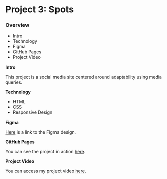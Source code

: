 # Project 3: Spots

### Overview

- Intro
- Technology
- Figma
- GitHub Pages
- Project Video

**Intro**

This project is a social media site centered around adaptability using media queries.

**Technology**

- HTML
- CSS
- Responsive Design

**Figma**

[Here](https://www.figma.com/file/BBNm2bC3lj8QQMHlnqRsga/Sprint-3-Project-%E2%80%94-Spots?type=design&node-id=2%3A60&mode=design&t=afgNFybdorZO6cQo-1) is a link to the Figma design.

**GitHub Pages**

You can see the project in action [here](https://corbinwolf.github.io/se_project_spots/).

**Project Video**

You can access my project video [here](https://docs.google.com/document/d/1pGq8bLXY1T6iG97Jf27iKAaYYHmXV_xwZf2TUR1oelA/edit?usp=sharing).
